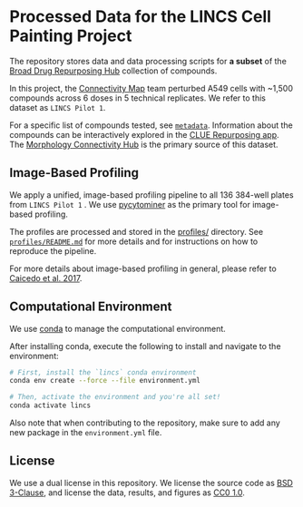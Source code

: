 # Processed Data for the LINCS Cell Painting Project

The repository stores data and data processing scripts for **a subset** of the [Broad Drug Repurposing Hub](https://clue.io/repurposing#home) collection of compounds.

In this project, the [Connectivity Map](https://clue.io/team) team perturbed A549 cells with ~1,500 compounds across 6 doses in 5 technical replicates. 
We refer to this dataset as `LINCS Pilot 1`.

For a specific list of compounds tested, see [`metadata`](https://github.com/broadinstitute/lincs-cell-painting/tree/master/metadata). 
Information about the compounds can be interactively explored in the [CLUE Repurposing app](https://clue.io/repurposing-app). 
The [Morphology Connectivity Hub](https://clue.io/morphology) is the primary source of this dataset.

## Image-Based Profiling

We apply a unified, image-based profiling pipeline to all 136 384-well plates from `LINCS Pilot 1` .
We use [pycytominer](https://github.com/cytomining/pycytominer) as the primary tool for image-based profiling.

The profiles are processed and stored in the [profiles/](profiles/) directory.
See [`profiles/README.md`](profiles/README.md) for more details and for instructions on how to reproduce the pipeline.

For more details about image-based profiling in general, please refer to [Caicedo et al. 2017](https://doi.org/10.1038/nmeth.4397).

## Computational Environment

We use [conda](https://docs.conda.io/en/latest/) to manage the computational environment.

After installing conda, execute the following to install and navigate to the environment:

```bash
# First, install the `lincs` conda environment
conda env create --force --file environment.yml

# Then, activate the environment and you're all set!
conda activate lincs
```

Also note that when contributing to the repository, make sure to add any new package in the `environment.yml` file.

## License

We use a dual license in this repository.
We license the source code as [BSD 3-Clause](LICENSE_BSD3.md), and license the data, results, and figures as [CC0 1.0](LICENSE_CC0.md).
